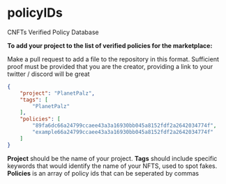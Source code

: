 # policyIDs
CNFTs Verified Policy Database

__**To add your project to the list of verified policies for the marketplace:**__

Make a pull request to add a file to the repository in this format.
Sufficient proof must be provided that you are the creator, providing a link to your twitter / discord will be great

```json
{
    "project": "PlanetPalz",
    "tags": [
        "PlanetPalz"
    ],
    "policies": [
        "89fa6dc66a24799ccaee43a3a16930bb045a8152fdf2a2642034774f",
        "example66a24799ccaee43a3a16930bb045a8152fdf2a2642034774f"
    ]
}
```

**Project** should be the name of your project.
**Tags** should include specific keywords that would identify the name of your NFTS, used to spot fakes.
**Policies** is an array of policy ids that can be seperated by commas
